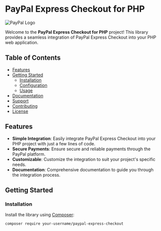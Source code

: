 # PayPal Express Checkout for PHP

![PayPal Logo](https://www.paypalobjects.com/webstatic/developer/logo2_paypal_developer_2x.png)

Welcome to the **PayPal Express Checkout for PHP** project! This library provides a seamless integration of PayPal Express Checkout into your PHP web application.

## Table of Contents

- [Features](#features)
- [Getting Started](#getting-started)
  - [Installation](#installation)
  - [Configuration](#configuration)
  - [Usage](#usage)
- [Documentation](#documentation)
- [Support](#support)
- [Contributing](#contributing)
- [License](#license)

## Features

- **Simple Integration**: Easily integrate PayPal Express Checkout into your PHP project with just a few lines of code.
- **Secure Payments**: Ensure secure and reliable payments through the PayPal platform.
- **Customizable**: Customize the integration to suit your project's specific needs.
- **Documentation**: Comprehensive documentation to guide you through the integration process.

## Getting Started

### Installation

Install the library using [Composer](https://getcomposer.org/):

```bash
composer require your-username/paypal-express-checkout
